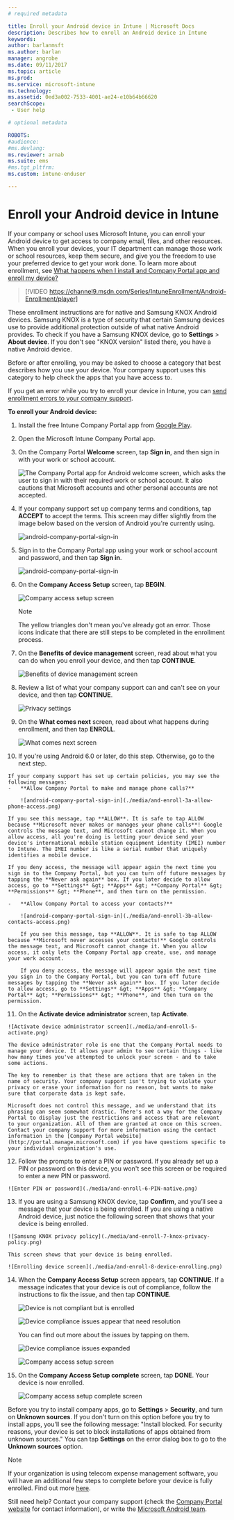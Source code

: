 ```yaml
---
# required metadata

title: Enroll your Android device in Intune | Microsoft Docs
description: Describes how to enroll an Android device in Intune
keywords:
author: barlanmsft
ms.author: barlan
manager: angrobe
ms.date: 09/11/2017
ms.topic: article
ms.prod:
ms.service: microsoft-intune
ms.technology:
ms.assetid: 0ed3a002-7533-4001-ae24-e10b64b66620
searchScope:
 - User help

# optional metadata

ROBOTS:  
#audience:
#ms.devlang:
ms.reviewer: arnab
ms.suite: ems
#ms.tgt_pltfrm:
ms.custom: intune-enduser

---
```



# Enroll your Android device in Intune

If your company or school uses Microsoft Intune, you can enroll your Android device to get access to company email, files, and other resources. When you enroll your devices, your IT department can manage those work or school resources, keep them secure, and give you the freedom to use your preferred device to get your work done. To learn more about enrollment, see [What happens when I install and Company Portal app and enroll my device?](what-happens-if-you-install-the-Company-Portal-app-and-enroll-your-device-in-intune-android.md)

> [!VIDEO https://channel9.msdn.com/Series/IntuneEnrollment/Android-Enrollment/player]

These enrollment instructions are for native and Samsung KNOX Android devices. Samsung KNOX is a type of security that certain Samsung devices use to provide additional protection outside of what native Android provides. To check if you have a Samsung KNOX device, go to **Settings** > **About device**. If you don't see "KNOX version" listed there, you have a native Android device.

Before or after enrolling, you may be asked to choose a category that best describes how you use your device. Your company support uses this category to help check the apps that you have access to.

If you get an error while you try to enroll your device in Intune, you can [send enrollment errors to your company support](send-enrollment-errors-to-your-it-admin-android.md).

**To enroll your Android device:**

1.  Install the free Intune Company Portal app from [Google Play](http://play.google.com/store/apps/details?id=com.microsoft.windowsintune.companyportal).

2.  Open the Microsoft Intune Company Portal app.

3.  On the Company Portal **Welcome** screen, tap **Sign in**, and then sign in with your work or school account.

    ![The Company Portal app for Android welcome screen, which asks the user to sign in with their required work or school account. It also cautions that Microsoft accounts and other personal accounts are not accepted.](./media/and-enroll-0-welcome-screen.png)   

4.  If your company support set up company terms and conditions, tap **ACCEPT** to accept the terms. This screen may differ slightly from the image below based on the version of Android you're currently using.

    ![android-company-portal-sign-in](./media/and-enroll-3-accept-terms.png)

5.  Sign in to the Company Portal app using your work or school account and password, and then tap **Sign in**.

    ![android-company-portal-sign-in](./media/and-enroll-2-cp-sign-in.png)

6.  On the **Company Access Setup** screen, tap **BEGIN**.

    ![Company access setup screen](/intune/media/android_cp_enroll_02_post_1709.png)

    > [!NOTE]
    > The yellow triangles don't mean you've already got an error. Those icons indicate that there are still steps to be completed in the enrollment process.

7. On the **Benefits of device management** screen, read about what you can do when you enroll your device, and then tap **CONTINUE**.

	![Benefits of device management screen](/intune/media/android_cp_enroll_02_post_1709.png)

8.  Review a list of what your company support can and can't see on your device, and then tap **CONTINUE**.

	![Privacy settings](./media/and-enroll-4c-we-care-privacy.png)

9.  On the **What comes next** screen, read about what happens during enrollment, and then tap **ENROLL**.

	![What comes next screen](./media/and-enroll-4d-what-comes-next.png)

10.  If you're using Android 6.0 or later, do this step. Otherwise, go to the next step.

	If your company support has set up certain policies, you may see the following messages:
	-	**Allow Company Portal to make and manage phone calls?**

		![android-company-portal-sign-in](./media/and-enroll-3a-allow-phone-access.png)

	If you see this message, tap **ALLOW**. It is safe to tap ALLOW because **Microsoft never makes or manages your phone calls**! Google controls the message text, and Microsoft cannot change it. When you allow access, all you're doing is letting your device send your device's international mobile station equipment identity (IMEI) number to Intune. The IMEI number is like a serial number that uniquely identifies a mobile device.

	If you deny access, the message will appear again the next time you sign in to the Company Portal, but you can turn off future messages by tapping the **Never ask again** box. If you later decide to allow access, go to **Settings** &gt; **Apps** &gt; **Company Portal** &gt; **Permissions** &gt; **Phone**, and then turn on the permission.

	-	**Allow Company Portal to access your contacts?**

        ![android-company-portal-sign-in](./media/and-enroll-3b-allow-contacts-access.png)

        If you see this message, tap **ALLOW**. It is safe to tap ALLOW because **Microsoft never accesses your contacts!** Google controls the message text, and Microsoft cannot change it. When you allow access, it only lets the Company Portal app create, use, and manage your work account.

        If you deny access, the message will appear again the next time you sign in to the Company Portal, but you can turn off future messages by tapping the **Never ask again** box. If you later decide to allow access, go to **Settings** &gt; **Apps** &gt; **Company Portal** &gt; **Permissions** &gt; **Phone**, and then turn on the permission.

11.  On the **Activate device administrator** screen, tap **Activate**.

    ![Activate device administrator screen](./media/and-enroll-5-activate.png)

    The device administrator role is one that the Company Portal needs to manage your device. It allows your admin to see certain things - like how many times you've attempted to unlock your screen - and to take some actions.

    The key to remember is that these are actions that are taken in the name of security. Your company support isn't trying to violate your privacy or erase your information for no reason, but wants to make sure that corporate data is kept safe.

    Microsoft does not control this message, and we understand that its phrasing can seem somewhat drastic. There's not a way for the Company Portal to display just the restrictions and access that are relevant to your organization. All of them are granted at once on this screen. Contact your company support for more information using the contact information in the [Company Portal website](http://portal.manage.microsoft.com) if you have questions specific to your individual organization's use.

12.  Follow the prompts to enter a PIN or password. If you already set up a PIN or password on this device, you won't see this screen or be required to enter a new PIN or password.

    ![Enter PIN or password](./media/and-enroll-6-PIN-native.png)

13.  If you are using a Samsung KNOX device, tap **Confirm**, and you’ll see a message that your device is being enrolled. If you are using a native Android device, just notice the following screen that shows that your device is being enrolled.

    ![Samsung KNOX privacy policy](./media/and-enroll-7-knox-privacy-policy.png)

    This screen shows that your device is being enrolled.

    ![Enrolling device screen](./media/and-enroll-8-device-enrolling.png)

14. When the **Company Access Setup** screen appears, tap **CONTINUE**. If a message indicates that your device is out of compliance, follow the instructions to fix the issue, and then tap **CONTINUE**.

    ![Device is not compliant but is enrolled](/intune/media/android_cp_enroll_05_post_1709.png)

    ![Device compliance issues appear that need resolution](/intune/media/android_cp_enroll_03_post_1709.png)

    You can find out more about the issues by tapping on them.

    ![Device compliance issues expanded](/intune/media/android_cp_enroll_04_post_1709.png)

    ![Company access setup screen](./media/and-enroll-9d-comp-access-setup.png)  

15. On the **Company Access Setup complete** screen, tap **DONE**. Your device is now enrolled.

    ![Company access setup complete screen](./media/and-enroll-10-comp-access-setup-complete.png)

Before you try to install company apps, go to **Settings** &gt; **Security**, and turn on **Unknown sources**. If you don't turn on this option before you try to install apps, you'll see the following message: "Install blocked. For security reasons, your device is set to block installations of apps obtained from unknown sources." You can tap **Settings** on the error dialog box to go to the **Unknown sources** option.

> [!Note]
> If your organization is using telecom expense management software, you will have an additional few steps to complete before your device is fully enrolled. Find out more [here](enroll-your-device-with-telecom-expense-management-android.md).

Still need help? Contact your company support (check the [Company Portal website](http://portal.manage.microsoft.com) for contact information), or write the <a href="mailto:wintunedroidfbk@microsoft.com?subject=I'm having trouble with enrolling my Android device&body=Describe the issue you're experiencing here.">Microsoft Android team</a>.
